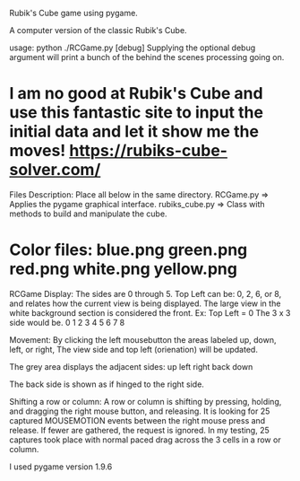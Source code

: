 Rubik's Cube game using pygame.

A computer version of the classic Rubik's Cube.

usage: python ./RCGame.py [debug]
Supplying the optional debug argument will print a bunch
of the behind the scenes processing going on.

I am no good at Rubik's Cube and use this fantastic site to input the initial data and
let it show me the moves!
https://rubiks-cube-solver.com/
===============================================
Files Description:
Place all below in the same directory.
RCGame.py => Applies the pygame graphical interface.
rubiks_cube.py => Class with methods to build and
manipulate the cube.

Color files:
blue.png
green.png
red.png
white.png
yellow.png
===============================================
RCGame Display:
The sides are 0 through 5.
Top Left can be: 0, 2, 6, or 8, and relates how the current view is 
being displayed.
The large view in the white background section is considered the front.
Ex: Top Left = 0
The 3 x 3 side would be.
0 1 2
3 4 5
6 7 8

Movement:
By clicking the left mousebutton the areas labeled up, down, left, or right,
The view side and top left (orienation) will be updated.

The grey area displays the adjacent sides:
            up
       left    right    back
           down
           
The back side is shown as if hinged to the right side.

Shifting a row or column:
A row or column is shifting by pressing, holding, and dragging the right mouse button, and releasing.
It is looking for 25 captured MOUSEMOTION events
between the right mouse press and release. If fewer are gathered, the request
is ignored. In my testing, 25 captures took place with normal paced drag
across the 3 cells in a row or column.

I used pygame version 1.9.6
